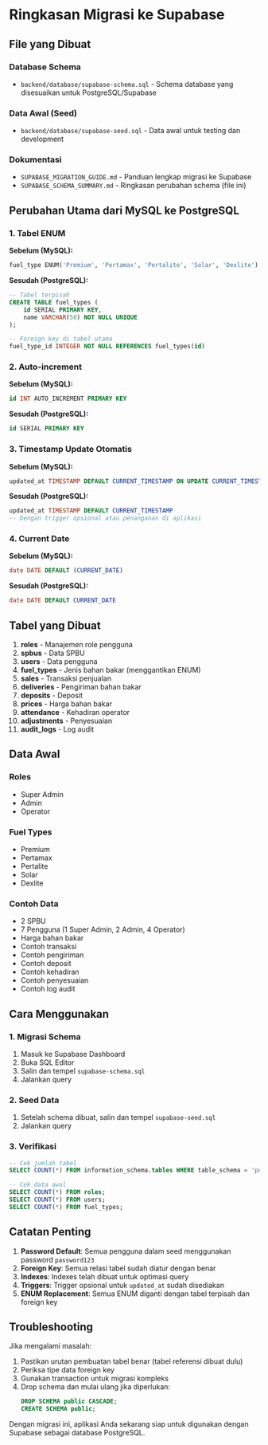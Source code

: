 # Ringkasan Migrasi ke Supabase

## File yang Dibuat

### Database Schema
- `backend/database/supabase-schema.sql` - Schema database yang disesuaikan untuk PostgreSQL/Supabase

### Data Awal (Seed)
- `backend/database/supabase-seed.sql` - Data awal untuk testing dan development

### Dokumentasi
- `SUPABASE_MIGRATION_GUIDE.md` - Panduan lengkap migrasi ke Supabase
- `SUPABASE_SCHEMA_SUMMARY.md` - Ringkasan perubahan schema (file ini)

## Perubahan Utama dari MySQL ke PostgreSQL

### 1. Tabel ENUM
**Sebelum (MySQL):**
```sql
fuel_type ENUM('Premium', 'Pertamax', 'Pertalite', 'Solar', 'Dexlite') NOT NULL
```

**Sesudah (PostgreSQL):**
```sql
-- Tabel terpisah
CREATE TABLE fuel_types (
    id SERIAL PRIMARY KEY,
    name VARCHAR(50) NOT NULL UNIQUE
);

-- Foreign key di tabel utama
fuel_type_id INTEGER NOT NULL REFERENCES fuel_types(id)
```

### 2. Auto-increment
**Sebelum (MySQL):**
```sql
id INT AUTO_INCREMENT PRIMARY KEY
```

**Sesudah (PostgreSQL):**
```sql
id SERIAL PRIMARY KEY
```

### 3. Timestamp Update Otomatis
**Sebelum (MySQL):**
```sql
updated_at TIMESTAMP DEFAULT CURRENT_TIMESTAMP ON UPDATE CURRENT_TIMESTAMP
```

**Sesudah (PostgreSQL):**
```sql
updated_at TIMESTAMP DEFAULT CURRENT_TIMESTAMP
-- Dengan trigger opsional atau penanganan di aplikasi
```

### 4. Current Date
**Sebelum (MySQL):**
```sql
date DATE DEFAULT (CURRENT_DATE)
```

**Sesudah (PostgreSQL):**
```sql
date DATE DEFAULT CURRENT_DATE
```

## Tabel yang Dibuat

1. **roles** - Manajemen role pengguna
2. **spbus** - Data SPBU
3. **users** - Data pengguna
4. **fuel_types** - Jenis bahan bakar (menggantikan ENUM)
5. **sales** - Transaksi penjualan
6. **deliveries** - Pengiriman bahan bakar
7. **deposits** - Deposit
8. **prices** - Harga bahan bakar
9. **attendance** - Kehadiran operator
10. **adjustments** - Penyesuaian
11. **audit_logs** - Log audit

## Data Awal

### Roles
- Super Admin
- Admin
- Operator

### Fuel Types
- Premium
- Pertamax
- Pertalite
- Solar
- Dexlite

### Contoh Data
- 2 SPBU
- 7 Pengguna (1 Super Admin, 2 Admin, 4 Operator)
- Harga bahan bakar
- Contoh transaksi
- Contoh pengiriman
- Contoh deposit
- Contoh kehadiran
- Contoh penyesuaian
- Contoh log audit

## Cara Menggunakan

### 1. Migrasi Schema
1. Masuk ke Supabase Dashboard
2. Buka SQL Editor
3. Salin dan tempel `supabase-schema.sql`
4. Jalankan query

### 2. Seed Data
1. Setelah schema dibuat, salin dan tempel `supabase-seed.sql`
2. Jalankan query

### 3. Verifikasi
```sql
-- Cek jumlah tabel
SELECT COUNT(*) FROM information_schema.tables WHERE table_schema = 'public';

-- Cek data awal
SELECT COUNT(*) FROM roles;
SELECT COUNT(*) FROM users;
SELECT COUNT(*) FROM fuel_types;
```

## Catatan Penting

1. **Password Default**: Semua pengguna dalam seed menggunakan password `password123`
2. **Foreign Key**: Semua relasi tabel sudah diatur dengan benar
3. **Indexes**: Indexes telah dibuat untuk optimasi query
4. **Triggers**: Trigger opsional untuk `updated_at` sudah disediakan
5. **ENUM Replacement**: Semua ENUM diganti dengan tabel terpisah dan foreign key

## Troubleshooting

Jika mengalami masalah:
1. Pastikan urutan pembuatan tabel benar (tabel referensi dibuat dulu)
2. Periksa tipe data foreign key
3. Gunakan transaction untuk migrasi kompleks
4. Drop schema dan mulai ulang jika diperlukan:
   ```sql
   DROP SCHEMA public CASCADE;
   CREATE SCHEMA public;
   ```

Dengan migrasi ini, aplikasi Anda sekarang siap untuk digunakan dengan Supabase sebagai database PostgreSQL.